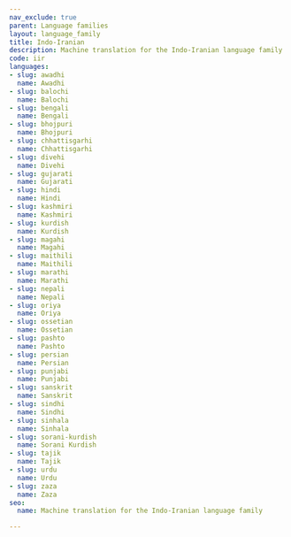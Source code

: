 ```yaml
---
nav_exclude: true
parent: Language families
layout: language_family
title: Indo-Iranian
description: Machine translation for the Indo-Iranian language family
code: iir
languages:
- slug: awadhi
  name: Awadhi
- slug: balochi
  name: Balochi
- slug: bengali
  name: Bengali
- slug: bhojpuri
  name: Bhojpuri
- slug: chhattisgarhi
  name: Chhattisgarhi
- slug: divehi
  name: Divehi
- slug: gujarati
  name: Gujarati
- slug: hindi
  name: Hindi
- slug: kashmiri
  name: Kashmiri
- slug: kurdish
  name: Kurdish
- slug: magahi
  name: Magahi
- slug: maithili
  name: Maithili
- slug: marathi
  name: Marathi
- slug: nepali
  name: Nepali
- slug: oriya
  name: Oriya
- slug: ossetian
  name: Ossetian
- slug: pashto
  name: Pashto
- slug: persian
  name: Persian
- slug: punjabi
  name: Punjabi
- slug: sanskrit
  name: Sanskrit
- slug: sindhi
  name: Sindhi
- slug: sinhala
  name: Sinhala
- slug: sorani-kurdish
  name: Sorani Kurdish
- slug: tajik
  name: Tajik
- slug: urdu
  name: Urdu
- slug: zaza
  name: Zaza
seo:
  name: Machine translation for the Indo-Iranian language family

---
```


